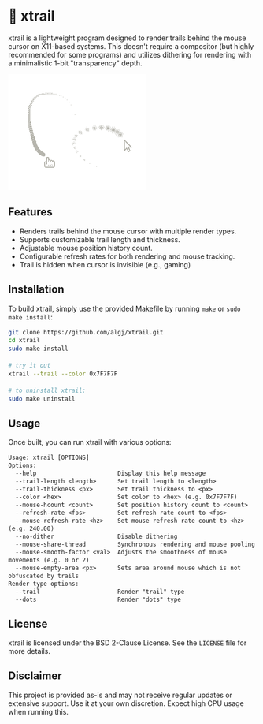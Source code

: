# 💫 xtrail

xtrail is a lightweight program designed to render trails behind the mouse cursor on X11-based systems. This doesn't require a compositor (but highly recommended for some programs) and utilizes dithering for rendering with a minimalistic 1-bit "transparency" depth.

![Preview of both trails](example.gif)

## Features

- Renders trails behind the mouse cursor with multiple render types.
- Supports customizable trail length and thickness.
- Adjustable mouse position history count.
- Configurable refresh rates for both rendering and mouse tracking.
- Trail is hidden when cursor is invisible (e.g., gaming)

## Installation

To build xtrail, simply use the provided Makefile by running `make` or `sudo make install`:
```sh
git clone https://github.com/algj/xtrail.git
cd xtrail
sudo make install

# try it out
xtrail --trail --color 0x7F7F7F

# to uninstall xtrail:
sudo make uninstall
```

## Usage

Once built, you can run xtrail with various options:

```
Usage: xtrail [OPTIONS]
Options:
  --help                       Display this help message
  --trail-length <length>      Set trail length to <length>
  --trail-thickness <px>       Set trail thickness to <px>
  --color <hex>                Set color to <hex> (e.g. 0x7F7F7F)
  --mouse-hcount <count>       Set position history count to <count>
  --refresh-rate <fps>         Set refresh rate count to <fps>
  --mouse-refresh-rate <hz>    Set mouse refresh rate count to <hz> (e.g. 240.00)
  --no-dither                  Disable dithering
  --mouse-share-thread         Synchronous rendering and mouse pooling
  --mouse-smooth-factor <val>  Adjusts the smoothness of mouse movements (e.g. 0 or 2)
  --mouse-empty-area <px>      Sets area around mouse which is not obfuscated by trails
Render type options:
  --trail                      Render "trail" type
  --dots                       Render "dots" type
```

## License

xtrail is licensed under the BSD 2-Clause License. See the `LICENSE` file for more details.

## Disclaimer

This project is provided as-is and may not receive regular updates or extensive support. Use it at your own discretion. Expect high CPU usage when running this.
